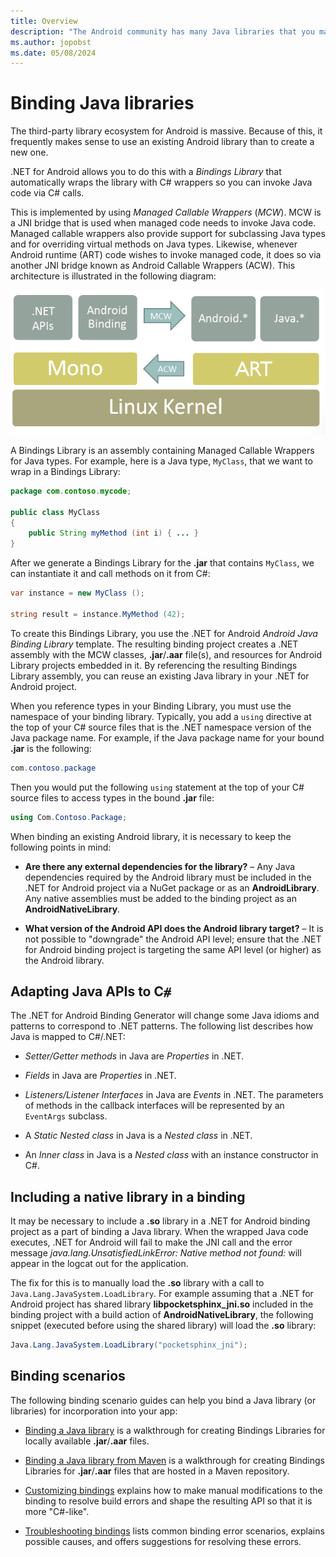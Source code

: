 ```yaml
---
title: Overview
description: "The Android community has many Java libraries that you may want to use in your app; this guide explains how to incorporate Java libraries into your .NET for Android application by creating a Bindings Library."
ms.author: jopobst
ms.date: 05/08/2024
---
```


# Binding Java libraries

The third-party library ecosystem for Android is massive. Because of this, it frequently makes sense to use an existing 
Android library than to create a new one. 

.NET for Android allows you to do this with a *Bindings Library* that automatically wraps the library with C# wrappers so you can invoke Java code via C# calls.

This is implemented by using *Managed Callable Wrappers* (*MCW*). MCW is a JNI bridge that is used when managed code needs to invoke Java code. Managed callable wrappers also provide support for subclassing Java types and for overriding virtual methods on Java types. Likewise, whenever Android runtime (ART) code wishes to invoke managed code, it does so via another JNI bridge known as Android Callable Wrappers (ACW). This architecture is illustrated in the following diagram:

[![Android JNI bridge architecture](images/architecture.png)](images/architecture.png#lightbox)

A Bindings Library is an assembly containing Managed Callable Wrappers for Java types. For example, here is a Java type, `MyClass`, that we want to wrap in a Bindings Library:

```java
package com.contoso.mycode;

public class MyClass
{
    public String myMethod (int i) { ... }
}
```

After we generate a Bindings Library for the **.jar** that contains `MyClass`, we can instantiate it and call methods on it from C#:

```csharp
var instance = new MyClass ();

string result = instance.MyMethod (42);
```

To create this Bindings Library, you use the .NET for Android *Android Java Binding Library* template. The resulting binding project creates a .NET assembly with the MCW classes, **.jar**/**.aar** file(s), and resources for Android Library projects embedded in it. By referencing the resulting Bindings Library assembly, you can reuse an existing Java library in your .NET for Android project.

When you reference types in your Binding Library, you must use the namespace of your binding library. Typically, you add a `using` directive at the top of your C# source files that is the .NET namespace version of the Java package name. For example, if the Java package name for your bound **.jar** is the following:

```csharp
com.contoso.package
```

Then you would put the following `using` statement at the top of your C# source files to access types in the bound **.jar** file:

```csharp
using Com.Contoso.Package;
```

When binding an existing Android library, it is necessary to keep the following points in mind:

- **Are there any external dependencies for the library?** &ndash; Any Java dependencies required by the Android library must be included in the .NET for Android project via a NuGet package or as an **AndroidLibrary**. Any native assemblies must be added to the binding project as an **AndroidNativeLibrary**.  

- **What version of the Android API does the Android library target?** &ndash; It is not possible to "downgrade" the Android API level; ensure that the .NET for Android binding project is targeting the same API level (or higher) as the Android library.

## Adapting Java APIs to C&eparsl;

The .NET for Android Binding Generator will change some Java idioms and patterns to correspond to .NET patterns. The following list describes how Java is mapped to C#/.NET:

- _Setter/Getter methods_ in Java are _Properties_ in .NET.

- _Fields_ in Java are _Properties_ in .NET.

- _Listeners/Listener Interfaces_ in Java are _Events_ in .NET. The parameters of methods in the callback interfaces will be represented by an `EventArgs` subclass.

- A _Static Nested class_ in Java is a _Nested class_ in .NET.

- An _Inner class_ in Java is a _Nested class_ with an instance constructor in C#.

## Including a native library in a binding

It may be necessary to include a **.so** library in a .NET for Android binding project as a part of binding a Java library. When the wrapped Java code executes, .NET for Android will fail to make the JNI call and the error message _java.lang.UnsatisfiedLinkError: Native method not found:_ will appear in the logcat out for the application.

The fix for this is to manually load the **.so** library with a call to `Java.Lang.JavaSystem.LoadLibrary`. For example assuming that a .NET for Android project has shared library **libpocketsphinx_jni.so** included in the binding project with a build action of **AndroidNativeLibrary**, the following snippet (executed before using the shared library) will load the **.so** library:

```csharp
Java.Lang.JavaSystem.LoadLibrary("pocketsphinx_jni");
```

## Binding scenarios

The following binding scenario guides can help you bind a Java library (or libraries) for incorporation into your app:

- [Binding a Java library](binding-java-library.md)
    is a walkthrough for creating Bindings Libraries for locally available **.jar**/**.aar** files.

- [Binding a Java library from Maven](binding-java-maven-library.md) is a walkthrough for creating Bindings Libraries for **.jar**/**.aar** files that are hosted in a Maven repository.

- [Customizing bindings](../customizing-bindings/index.md) explains how to make manual modifications to the binding to resolve build errors and shape the resulting API so that it is more "C#-like".

- [Troubleshooting bindings](../customizing-bindings/troubleshooting-bindings.md) lists common binding error scenarios, explains possible causes, and offers suggestions for resolving these errors.
